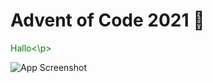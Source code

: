 # Advent of Code 2021 🎄

<p style="color: green">Hallo<\p>

![App Screenshot](https://blog.pythondiscord.com/content/images/size/w2000/2021/03/AoC_banner.png)
